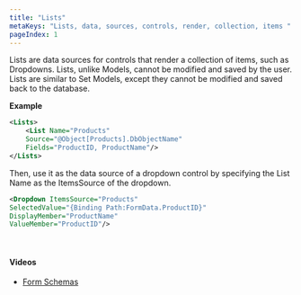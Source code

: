```yaml
---
title: "Lists"
metaKeys: "Lists, data, sources, controls, render, collection, items "
pageIndex: 1
---
```


Lists are data sources for controls that render a collection of items, such as Dropdowns. Lists, unlike Models, cannot be modified and saved by the user. Lists are similar to Set Models, except they cannot be modified and saved back to the database.

**Example**

```xml
<Lists>
    <List Name="Products"
    Source="@Object[Products].DbObjectName"
    Fields="ProductID, ProductName"/>
</Lists>
```

Then, use it as the data source of a dropdown control by specifying the List Name as the ItemsSource of the dropdown.

```xml
<Dropdown ItemsSource="Products"
SelectedValue="{Binding Path:FormData.ProductID}"
DisplayMember="ProductName"
ValueMember="ProductID"/>
```

<br/>

#### Videos

- [Form Schemas](../../../../videos/formschemas.md)
